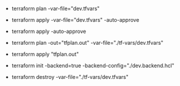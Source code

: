 - terraform plan -var-file="dev.tfvars"
- terraform apply -var-file="dev.tfvars" -auto-approve
- terraform apply -auto-approve

- terraform plan -out="tfplan.out" -var-file="./tf-vars/dev.tfvars"
- terraform apply "tfplan.out"

- terraform init -backend=true -backend-config="./dev.backend.hcl"

- terraform destroy -var-file="./tf-vars/dev.tfvars"
